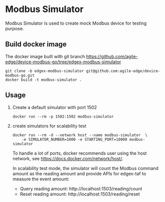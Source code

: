 # Modbus Simulator
Modbus Simulator is used to create mock Modbus device for testing purpose. 

## Build docker image
The docker image built with git branch https://github.com/agile-edge/device-modbus-go/tree/edgex-modbus-simulator
```
git clone -b edgex-modbus-simulator git@github.com:agile-edge/device-modbus-go.git
docker build -t modbus-simulator .
```

## Usage

1. Create a default simulator with port 1502
    ```
    docker run --rm -p 1502:1502 modbus-simulator
    ```

2. create simulators for scalability test 
    ```
    docker run --rm -d --network host --name modbus-simulator  \
        -e SIMULATOR_NUMBER=1000 -e STARTING_PORT=10000 modbus-simulator
    ```
    To handle a lot of ports, docker recommends user using the host network, see https://docs.docker.com/network/host/.
    
    In scalability test mode, the simulator will count the Modbus command amount as the reading amount and provide APIs for edgex-taf to measure the event amount: 
    * Query reading amount: http://localhost:1503/reading/count
    * Reset reading amount: http://localhost:1503/reading/reset
